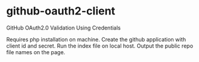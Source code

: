 # github-oauth2-client
GitHub OAuth2.0 Validation Using Credentials

Requires php installation on machine.
Create the github application with client id and secret.
Run the index file on local host.
Output the public repo file names on the page.